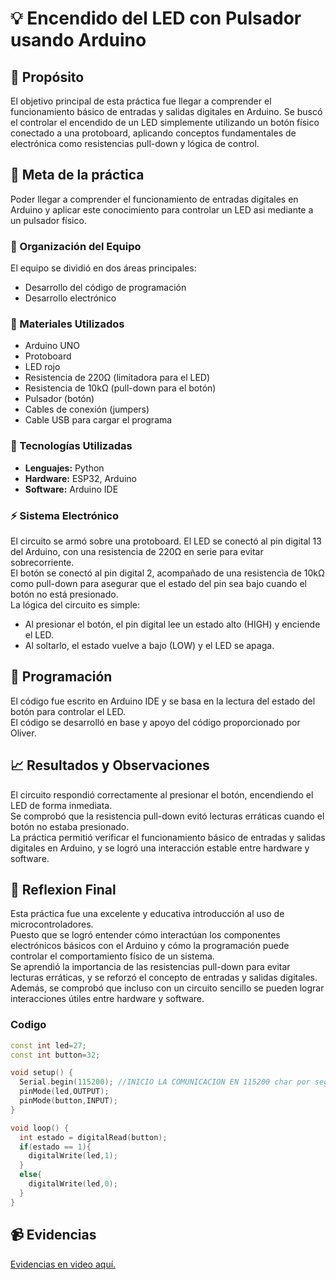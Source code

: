 # 💡 Encendido del LED con Pulsador usando Arduino

## 🎯 Propósito
El objetivo principal de esta práctica fue llegar a comprender el funcionamiento básico de entradas y salidas digitales en Arduino. Se buscó el controlar el encendido de un LED simplemente utilizando un botón físico conectado a una protoboard, aplicando conceptos fundamentales de electrónica como resistencias pull-down y lógica de control.

## 🧭 Meta de la práctica
Poder llegar a comprender el funcionamiento de entradas digitales en Arduino y aplicar este conocimiento para controlar un LED asi mediante a un pulsador físico.

### 👥 Organización del Equipo
El equipo se dividió en dos áreas principales:
- Desarrollo del código de programación
- Desarrollo electrónico

### 🧰 Materiales Utilizados
- Arduino UNO  
- Protoboard  
- LED rojo  
- Resistencia de 220Ω (limitadora para el LED)  
- Resistencia de 10kΩ (pull-down para el botón)  
- Pulsador (botón)  
- Cables de conexión (jumpers)  
- Cable USB para cargar el programa  

### 🧪 Tecnologías Utilizadas
- **Lenguajes:** Python  
- **Hardware:** ESP32, Arduino  
- **Software:** Arduino IDE  

### ⚡ Sistema Electrónico
El circuito se armó sobre una protoboard. El LED se conectó al pin digital 13 del Arduino, con una resistencia de 220Ω en serie para evitar sobrecorriente.  
El botón se conectó al pin digital 2, acompañado de una resistencia de 10kΩ como pull-down para asegurar que el estado del pin sea bajo cuando el botón no está presionado.  
La lógica del circuito es simple:  
- Al presionar el botón, el pin digital lee un estado alto (HIGH) y enciende el LED.  
- Al soltarlo, el estado vuelve a bajo (LOW) y el LED se apaga.

## 🧠 Programación
El código fue escrito en Arduino IDE y se basa en la lectura del estado del botón para controlar el LED.  
El código se desarrolló en base y apoyo del código proporcionado por Oliver.

## 📈 Resultados y Observaciones
El circuito respondió correctamente al presionar el botón, encendiendo el LED de forma inmediata.  
Se comprobó que la resistencia pull-down evitó lecturas erráticas cuando el botón no estaba presionado.  
La práctica permitió verificar el funcionamiento básico de entradas y salidas digitales en Arduino, y se logró una interacción estable entre hardware y software.

## 🧩 Reflexion Final
Esta práctica fue una excelente y educativa introducción al uso de microcontroladores.  
Puesto que se logró entender cómo interactúan los componentes electrónicos básicos con el Arduino y cómo la programación puede controlar el comportamiento físico de un sistema.  
Se aprendió la importancia de las resistencias pull-down para evitar lecturas erráticas, y se reforzó el concepto de entradas y salidas digitales.  
Además, se comprobó que incluso con un circuito sencillo se pueden lograr interacciones útiles entre hardware y software.

### Codigo
```cpp
const int led=27;
const int button=32;

void setup() {
  Serial.begin(115200); //INICIO LA COMUNICACION EN 115200 char por segundo
  pinMode(led,OUTPUT);
  pinMode(button,INPUT);
}

void loop() {
  int estado = digitalRead(button);
  if(estado == 1){
    digitalWrite(led,1);
  }
  else{
    digitalWrite(led,0);
  }
}
```

## 📹 Evidencias
[Evidencias en video aquí.](https://m.youtube.com/watch?v=IkfE9FZbQ9E)